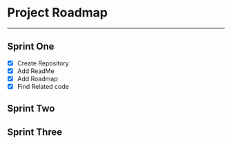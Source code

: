 # Project Roadmap

---

## Sprint One

- [x] Create Repository
- [x] Add ReadMe
- [x] Add Roadmap
- [x] Find Related code

## Sprint Two

## Sprint Three
